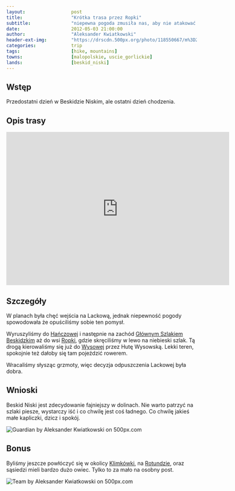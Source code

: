 ```yaml
---
layout:                 post
title:                  "Krótka trasa przez Ropki"
subtitle:               "niepewna pogoda zmusiła nas, aby nie atakować Lackowej"
date:                   2012-05-03 21:00:00
author:                 "Aleksander Kwiatkowski"
header-ext-img:         "https://drscdn.500px.org/photo/118550667/m%3D2048/00c03896875ad36c1bfe86b977a990b9"
categories:             trip
tags:                   [hike, mountains]
towns:                  [malopolskie, uscie_gorlickie]
lands:                  [beskid_niski]
---
```


[wiki-lackowa]:                 https://pl.wikipedia.org/wiki/Lackowa
[wiki-hanczowa]:                https://pl.wikipedia.org/wiki/Ha%C5%84czowa
[wiki-gsb]:                     https://pl.wikipedia.org/wiki/G%C5%82%C3%B3wny_Szlak_Beskidzki
[wiki-ropki]:                   https://pl.wikipedia.org/wiki/Ropki
[wiki-wysowa]:                  https://pl.wikipedia.org/wiki/Wysowa-Zdr%C3%B3j
[wiki-huta-wysowska]:           https://pl.wikipedia.org/wiki/Huta_Wysowska
[wiki-klimkowka]:               https://pl.wikipedia.org/wiki/Jezioro_Klimkowskie
[wiki-rotunda]:                 https://pl.wikipedia.org/wiki/Rotunda_(g%C3%B3ra)

Wstęp
-----

Przedostatni dzień w Beskidzie Niskim, ale ostatni dzień chodzenia.

Opis trasy
----------

<iframe height='405' width='590' frameborder='0' allowtransparency='true' scrolling='no' src='https://www.strava.com/activities/167091753/embed/9db8353c65fb6e436ffbcb44b5dc432ecc1b9622'></iframe>

Szczegóły
---------

W planach była chęć wejścia na Lackową, jednak niepewność pogody spowodowała że opuściliśmy sobie ten pomysł.

Wyruszyliśmy do [Hańczowej][wiki-hanczowa] i następnie na zachód [Głównym Szlakiem Beskidzkim][wiki-gsb]
aż do wsi [Ropki][wiki-ropki], gdzie skręciliśmy w lewo na niebieski szlak. Tą drogą kierowaliśmy się już do
[Wysowej][wiki-wysowa] przez Hutę Wysowską. Lekki teren, spokojnie też dałoby się tam pojeździć rowerem.

Wracaliśmy słysząc grzmoty, więc decyzja odpuszczenia Lackowej była dobra.


Wnioski
-------

Beskid Niski jest zdecydowanie fajniejszy w dolinach. Nie warto patrzyć na szlaki piesze, wystarczy iść i co
chwilę jest coś ładnego. Co chwilę jakieś małe kapliczki, dzicz i spokój.

<div class='pixels-photo'>
  <p>
    <img src='https://drscdn.500px.org/photo/23972871/m%3D900/f007a7b41e513d7269a0340ca91c42b6' alt='Guardian by Aleksander Kwiatkowski on 500px.com'>
  </p>
  <a href='https://500px.com/photo/23972871/guardian-by-aleksander-kwiatkowski' alt='Guardian by Aleksander Kwiatkowski on 500px.com'></a>
</div>
<script type='text/javascript' src='https://500px.com/embed.js'></script>

Bonus
-----

Byliśmy jeszcze powłóczyć się w okolicy [Klimkówki][wiki-klimkowka], na [Rotundzie][wiki-rotunda],
oraz sąsiedzi mieli bardzo dużo owiec. Tylko to za mało na osobny post.

<div class='pixels-photo'>
  <p>
    <img src='https://drscdn.500px.org/photo/24108235/m%3D900/07a7b90be5d5705395386172800234a5' alt='Team by Aleksander Kwiatkowski on 500px.com'>
  </p>
  <a href='https://500px.com/photo/24108235/team-by-aleksander-kwiatkowski' alt='Team by Aleksander Kwiatkowski on 500px.com'></a>
</div>
<script type='text/javascript' src='https://500px.com/embed.js'></script>